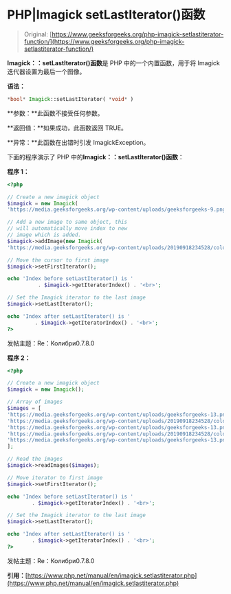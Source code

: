 # PHP|Imagick setLastIterator()函数

> Original: [https://www.geeksforgeeks.org/php-imagick-setlastiterator-function/](https://www.geeksforgeeks.org/php-imagick-setlastiterator-function/)

**Imagick：：setLastIterator()函数**是 PHP 中的一个内置函数，用于将 Imagick 迭代器设置为最后一个图像。

**语法：**

```php
*bool* Imagick::setLastIterator( *void* )
```

**参数：**此函数不接受任何参数。

**返回值：**如果成功，此函数返回 TRUE。

**异常：**此函数在出错时引发 ImagickException。

下面的程序演示了 PHP 中的**Imagick：：setLastIterator()函数**：

**程序 1：**

```php
<?php

// Create a new imagick object
$imagick = new Imagick(
'https://media.geeksforgeeks.org/wp-content/uploads/geeksforgeeks-9.png');

// Add a new image to same object, this
// will automatically move index to new
// image which is added.
$imagick->addImage(new Imagick(
'https://media.geeksforgeeks.org/wp-content/uploads/20190918234528/colorize1.png'));

// Move the cursor to first image
$imagick->setFirstIterator();

echo 'Index before setLastIterator() is '
          . $imagick->getIteratorIndex() . '<br>';

// Set the Imagick iterator to the last image
$imagick->setLastIterator();

echo 'Index after setLastIterator() is '
         . $imagick->getIteratorIndex() . '<br>';
?>
```

发帖主题：Re：Колибри0.7.8.0

**程序 2：**

```php
<?php

// Create a new imagick object
$imagick = new Imagick();

// Array of images
$images = [
'https://media.geeksforgeeks.org/wp-content/uploads/geeksforgeeks-13.png',
'https://media.geeksforgeeks.org/wp-content/uploads/20190918234528/colorize1.png',
'https://media.geeksforgeeks.org/wp-content/uploads/geeksforgeeks-13.png',
'https://media.geeksforgeeks.org/wp-content/uploads/20190918234528/colorize1.png',
'https://media.geeksforgeeks.org/wp-content/uploads/geeksforgeeks-13.png'
];

// Read the images
$imagick->readImages($images);

// Move iterator to first image
$imagick->setFirstIterator();

echo 'Index before setLastIterator() is ' 
        . $imagick->getIteratorIndex() . '<br>';

// Set the Imagick iterator to the last image
$imagick->setLastIterator();

echo 'Index after setLastIterator() is ' 
        . $imagick->getIteratorIndex() . '<br>';
?>
```

发帖主题：Re：Колибри0.7.8.0

**引用：**[https://www.php.net/manual/en/imagick.setlastiterator.php](https://www.php.net/manual/en/imagick.setlastiterator.php)